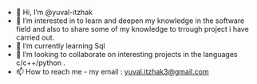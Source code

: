 - 👋 Hi, I’m @yuval-itzhak
- 👀 I’m interested in to learn and deepen my knowledge in the software field and also to share some of my knowledge to trrough project i have carried out.
- 🌱 I’m currently learning Sql
- 💞️ I’m looking to collaborate on interesting projects in the languages c/c++/python .
- 📫 How to reach me - my email : yuval.itzhak3@gmail.com

<!---
yuval-itzhak/yuval-itzhak is a ✨ special ✨ repository because its `README.md` (this file) appears on your GitHub profile.
You can click the Preview link to take a look at your changes.
--->
